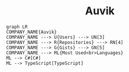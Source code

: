 <h1 align="center">Auvik</h1>

```mermaid
graph LR
COMPANY_NAME{Auvik}
COMPANY_NAME ---> U{Users} ---> UN[3]
COMPANY_NAME ---> R{Repositories} ---> RN[4]
COMPANY_NAME ---> G{Gists} ---> GN[5]
COMPANY_NAME ---> ML{Most Used<br>Languages}
ML --> C#[C#]
ML --> TypeScript[TypeScript]
```
